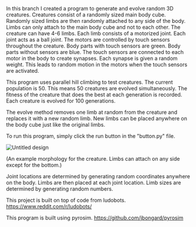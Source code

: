 In this branch I created a program to generate and evolve random 3D creatures. Creatures consist of a randomly sized main body cube. Randomly sized limbs are then randomly attached to any side of the body. Limbs can only attach to the main body cube and not to each other. The creature can have 4-6 limbs. Each limb consists of a motorized joint. Each joint acts as a ball joint. The motors are controlled by touch sensors throughout the creature. Body parts with touch sensors are green. Body parts without sensors are blue. The touch sensors are connected to each motor in the body to create synapses. Each synapse is given a random weight. This leads to random motion in the motors when the touch sensors are activated.

This program uses parallel hill climbing to test creatures. The current population is 50. This means 50 creatures are evolved simultaneously. The fitness of the creature that does the best at each generation is recorded. Each creature is evolved for 100 generations.

The evolve method removes one limb at random from the creature and replaces it with a new random limb. New limbs can be placed anywhere on the body cube just like the original limbs.

To run this program, simply click the run button in the "button.py" file.

![Untitled design](https://user-images.githubusercontent.com/110938963/220187874-6f3d3b2f-1173-4c84-890a-fc218051418f.png)

(An example morphology for the creature. Limbs can attach on any side except for the bottom.)

Joint locations are determined by generating random coordinates anywhere on the body.
Limbs are then placed at each joint location. Limb sizes are determined by generating random numbers.

This project is built on top of code from ludobots. https://www.reddit.com/r/ludobots/

This program is built using pyrosim. https://github.com/jbongard/pyrosim
